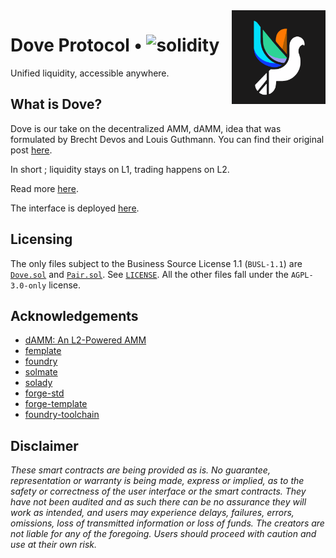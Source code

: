 <img align="right" width="150" height="150" top="100" src="./assets/dove-logo.png">

# Dove Protocol • ![solidity](https://img.shields.io/badge/solidity-^0.8.15-lightgrey)

Unified liquidity, accessible anywhere.

## What is Dove?

Dove is our take on the decentralized AMM, dAMM, idea that was formulated by Brecht Devos and Louis Guthmann. You can find their original post [here](https://ethresear.ch/t/damm-an-l2-powered-amm/10352).

In short ; liquidity stays on L1, trading happens on L2.

Read more [here](https://www.notion.so/0xst/Dove-Protocol-5a174626e63f4c26a30e753fc7460714).

The interface is deployed [here](https://dove.whitenoise.rs/).

## Licensing

The only files subject to the Business Source License 1.1 (`BUSL-1.1`) are [`Dove.sol`](src/L1/Dove.sol) and [`Pair.sol`](src/L2/Pair.sol). See [`LICENSE`](./LICENSE).
All the other files fall under the `AGPL-3.0-only` license.

## Acknowledgements

- [dAMM: An L2-Powered AMM](https://ethresear.ch/t/damm-an-l2-powered-amm/10352)
- [femplate](https://github.com/abigger87/femplate)
- [foundry](https://github.com/foundry-rs/foundry)
- [solmate](https://github.com/Rari-Capital/solmate)
- [solady](https://github.com/Vectorized/solady)
- [forge-std](https://github.com/brockelmore/forge-std)
- [forge-template](https://github.com/foundry-rs/forge-template)
- [foundry-toolchain](https://github.com/foundry-rs/foundry-toolchain)

## Disclaimer

_These smart contracts are being provided as is. No guarantee, representation or warranty is being made, express or implied, as to the safety or correctness of the user interface or the smart contracts. They have not been audited and as such there can be no assurance they will work as intended, and users may experience delays, failures, errors, omissions, loss of transmitted information or loss of funds. The creators are not liable for any of the foregoing. Users should proceed with caution and use at their own risk._
